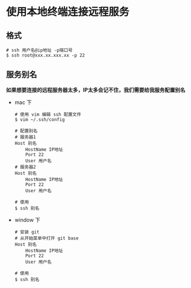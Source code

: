 # 使用本地终端连接远程服务

## 格式

```shell
# ssh 用户名@ip地址 -p端口号    
$ ssh root@xxx.xx.xxx.xx -p 22
```



## 服务别名

**如果想要连接的远程服务器太多，IP太多会记不住，我们需要给我服务配置别名**



+ mac 下

  ```shell
  # 使用 vim 编辑 ssh 配置文件
  $ vim ~/.ssh/config
  
  # 配置别名
  # 服务器1
  Host 别名
      HostName IP地址
      Port 22
      User 用户名
  # 服务器2
  Host 别名
      HostName IP地址
      Port 22
      User 用户名
      
  # 使用
  $ ssh 别名
  ```

+ window 下

  ```shell
  # 安装 git 
  # 从开始菜单中打开 git base
  Host 别名
      HostName IP地址
      Port 22
      User 用户名
      
  # 使用
  $ ssh 别名
  ```

  

